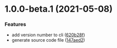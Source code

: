 # 1.0.0-beta.1 (2021-05-08)


### Features

* add version number to cli ([620b28f](https://github.com/levibostian/dotenv/commit/620b28f9b708ef7181b3e2cf645eae4970d60174))
* generate source code file ([147aed2](https://github.com/levibostian/dotenv/commit/147aed26cd3e8a9cf4c9a1495b37841005424876))
